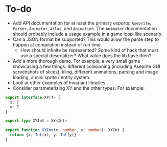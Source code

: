# To-do

- Add API documentation for at least the primary exports: `Aseprite`, `Parser`,
  `Animator`, `Atlas`, and `Animation`. The `Animator` documentation should
  probably include a usage example in a game loop-like scenario.
- Can a JSON format be supported? This would allow the parse step to happen at
  compilation instead of run time.
  - How should infinite be represented? Some kind of hack that must use a
    special deserializer? What value does the lib have then?
- Add a more thorough demo. For example, a very small game showcasing a few
  things: different collisioning (including Aseprite GUI screenshots of slices),
  tiling, different animations, parsing and image loading, a mini sprite /
  entity system.
- Look at other examples of invariant libraries.
- Consider parameterizing XY<T> and the other types. For example:

```ts
export interface XY<T> {
  x: T
  y: T
}

export type XYInt = XY<Int>

export function XYInt(x: number, y: number): XYInt {
  return {x: Int(x), y: Int(y)}
}
```

